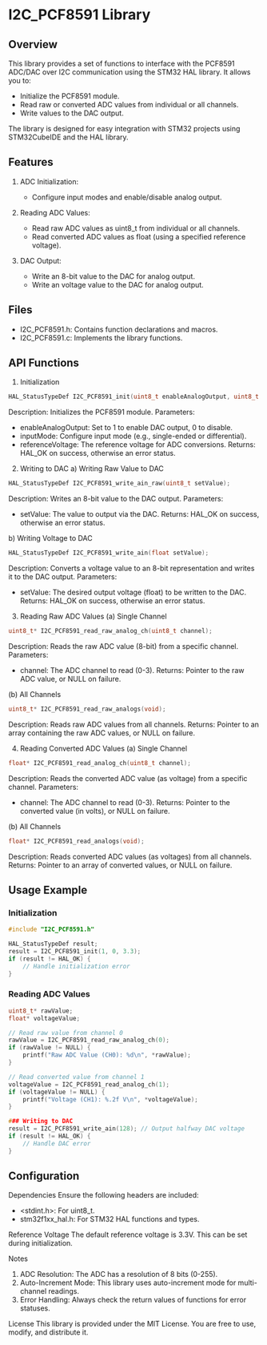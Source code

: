 # I2C_PCF8591 Library

## Overview
This library provides a set of functions to interface with the PCF8591 ADC/DAC over I2C communication using the STM32 HAL library. It allows you to:
- Initialize the PCF8591 module.
- Read raw or converted ADC values from individual or all channels.
- Write values to the DAC output.

The library is designed for easy integration with STM32 projects using STM32CubeIDE and the HAL library.

## Features
1. ADC Initialization:
   - Configure input modes and enable/disable analog output.

2. Reading ADC Values:
   - Read raw ADC values as uint8_t from individual or all channels.
   - Read converted ADC values as float (using a specified reference voltage).

3. DAC Output:
   - Write an 8-bit value to the DAC for analog output.
   - Write an voltage value to the DAC for analog output.
## Files
- I2C_PCF8591.h: Contains function declarations and macros.
- I2C_PCF8591.c: Implements the library functions.

## API Functions

1. Initialization
``` C
HAL_StatusTypeDef I2C_PCF8591_init(uint8_t enableAnalogOutput, uint8_t inputMode, float referenceVoltage);
```

Description: Initializes the PCF8591 module.
Parameters:
- enableAnalogOutput: Set to 1 to enable DAC output, 0 to disable.
- inputMode: Configure input mode (e.g., single-ended or differential).
- referenceVoltage: The reference voltage for ADC conversions.
Returns: HAL_OK on success, otherwise an error status.

2. Writing to DAC
a) Writing Raw Value to DAC
``` C
HAL_StatusTypeDef I2C_PCF8591_write_ain_raw(uint8_t setValue);
```
Description: Writes an 8-bit value to the DAC output.
Parameters:
- setValue: The value to output via the DAC.
Returns: HAL_OK on success, otherwise an error status.

b) Writing Voltage to DAC
``` C
HAL_StatusTypeDef I2C_PCF8591_write_ain(float setValue);
```
Description: Converts a voltage value to an 8-bit representation and writes it to the DAC output.
Parameters:
- setValue: The desired output voltage (float) to be written to the DAC.
Returns: HAL_OK on success, otherwise an error status.

3. Reading Raw ADC Values
(a) Single Channel
``` C
uint8_t* I2C_PCF8591_read_raw_analog_ch(uint8_t channel);
```
Description: Reads the raw ADC value (8-bit) from a specific channel.
Parameters:
- channel: The ADC channel to read (0-3).
Returns: Pointer to the raw ADC value, or NULL on failure.

(b) All Channels
``` C
uint8_t* I2C_PCF8591_read_raw_analogs(void);
```
Description: Reads raw ADC values from all channels.
Returns: Pointer to an array containing the raw ADC values, or NULL on failure.

4. Reading Converted ADC Values
(a) Single Channel
``` C
float* I2C_PCF8591_read_analog_ch(uint8_t channel);
```
Description: Reads the converted ADC value (as voltage) from a specific channel.
Parameters:
- channel: The ADC channel to read (0-3).
Returns: Pointer to the converted value (in volts), or NULL on failure.

(b) All Channels
``` C
float* I2C_PCF8591_read_analogs(void);
```
Description: Reads converted ADC values (as voltages) from all channels.
Returns: Pointer to an array of converted values, or NULL on failure.

## Usage Example

### Initialization

``` C
#include "I2C_PCF8591.h"

HAL_StatusTypeDef result;
result = I2C_PCF8591_init(1, 0, 3.3);
if (result != HAL_OK) {
    // Handle initialization error
}
```


### Reading ADC Values
``` C
uint8_t* rawValue;
float* voltageValue;

// Read raw value from channel 0
rawValue = I2C_PCF8591_read_raw_analog_ch(0);
if (rawValue != NULL) {
    printf("Raw ADC Value (CH0): %d\n", *rawValue);
}

// Read converted value from channel 1
voltageValue = I2C_PCF8591_read_analog_ch(1);
if (voltageValue != NULL) {
    printf("Voltage (CH1): %.2f V\n", *voltageValue);
}

### Writing to DAC
result = I2C_PCF8591_write_ain(128); // Output halfway DAC voltage
if (result != HAL_OK) {
    // Handle DAC error
}
```
## Configuration

Dependencies
Ensure the following headers are included:
- <stdint.h>: For uint8_t.
- stm32f1xx_hal.h: For STM32 HAL functions and types.

Reference Voltage
The default reference voltage is 3.3V. This can be set during initialization.

Notes
1. ADC Resolution: The ADC has a resolution of 8 bits (0-255).
2. Auto-Increment Mode: This library uses auto-increment mode for multi-channel readings.
3. Error Handling: Always check the return values of functions for error statuses.

License
This library is provided under the MIT License. You are free to use, modify, and distribute it.
